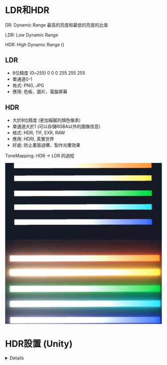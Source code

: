 # LDR和HDR
DR: Dynamic Range 最高的亮度和最低的亮度的比值

LDR: Low Dynamic Range

HDR: High Dynamic Range ()

## LDR
- 8位精度 (0~255) 0 0 0 255 255 255
- 單通道0-1
- 格式: PNG, JPG
- 應用: 色板，圖片，電腦屏幕

## HDR
- 大於8位精度 (更加細膩的顏色像素)
- 單通道大於1 (可以存儲RGBA以外的圖像信息)
- 格式: HDR, TIF, EXR, RAW
- 應用: HDRI, 真實世界
- 好處: 防止畫面過曝，製作光暈效果

ToneMapping: HDR -> LDR 的過程

![](pic/螢幕擷取畫面%202022-09-21%20174544.png)

# HDR設置 (Unity)
<details>

![](pic/20210531234035825.png)
![](pic/20210531234144373.png)
![](pic/20210531234250372.png)
![](pic/20210531234339102.png)
![](pic/HDR.png)

</details>
